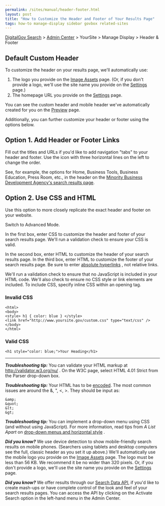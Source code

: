 ```yaml
---
permalink: /sites/manual/header-footer.html
layout: post
title: "How to Customize the Header and Footer of Your Results Page"
tags: how-to manage-display sidebar govbox related-sites
---
```

[DigitalGov Search](/index.html) > [Admin Center](https://search.usa.gov/sites/) > YourSite > Manage Display > Header & Footer

## Default Custom Header

To customize the header on your results page, we'll automatically use:

1. The logo you provide on the [Image Assets](/sites/manual/display-images.html) page. (Or, if you don't provide a logo, we'll use the site name you provide on the [Settings](/sites/manual/settings.html) page.)
2. The homepage URL you provide on the [Settings](/sites/manual/settings.html) page.

You can see the custom header and mobile header we've automatically created for you on the [Preview](/sites/manual/preview.html) page.

Additionally, you can further customize your header or footer using the options below.

## Option 1. Add Header or Footer Links

Fill out the titles and URLs if you'd like to add navigation "tabs" to your header and footer. Use the icon with three horizontal lines on the left to change the order.

See, for example, the options for Home, Business Tools, Business Education, Press Room, etc., in the header on the [Minority Business Development Agency's search results page](http://search.usa.gov/search?query=contracts&affiliate=MBDA).

## Option 2. Use CSS and HTML

Use this option to more closely replicate the exact header and footer on your website.

Switch to Advanced Mode. 

In the first box, enter CSS to customize the header and footer of your search results page. We'll run a validation check to ensure your CSS is valid.

In the second box, enter HTML to customize the header of your search results page. In the third box, enter HTML to customize the footer of your search results page. Be sure to enter [absolute hyperlinks](http://webdesign.about.com/od/beginningtutorials/a/aa040502a.htm)&nbsp;<i class="icon-external-link"></i>, not relative links.

We'll run a validation check to ensure that no JavaScript is included in your HTML code. We'll also check to ensure no CSS style or link elements are included. To include CSS, specify inline CSS within an opening tag.

### Invalid CSS

    <html>
    <body>
    <style> h1 { color: blue } </style>
    <link href="http://www.yoursite.gov/custom.css" type="text/css" />
    </body>
    </html>

### Valid CSS

    <h1 style="color: blue;">Your Heading</h1>

---

***Troubleshooting tip:*** You can validate your HTML markup at <http://validator.w3.org/nu/>&nbsp;<i class="icon-external-link"></i>. On the W3C page, select HTML 4.01 Strict from the Parser drop-down box.

***Troubleshooting tip:*** Your HTML has to be [encoded](http://en.wikipedia.org/wiki/Character_encodings_in_HTML). The most common issues are around the &amp;, &quot;, &lt;, &gt;. They should be input as:

	&amp;
	&quot;
	&lt;
	&gt;

***Troubleshooting tip:*** You can implement a drop-down menu using CSS (and without using JavaScript). For more information, read tips from *A List Apart* on [drop-down menus and horizontal style](http://alistapart.com/article/horizdropdowns)&nbsp;<i class="icon-external-link"></i>.

***Did you know?*** We use device detection to show mobile-friendly search results on mobile phones. (Searchers using tablets and desktop computers see the full, classic header as you set it up above.) We'll automatically use the mobile logo you provide on the [Image Assets](/sites/manual/display-images.html) page. The logo must be less than 56 KB. We recommend it be no wider than 320 pixels. Or, if you don't provide a logo, we'll use the site name you provide on the [Settings](/sites/manual/settings.html) page. 

***Did you know?*** We offer results through our [Search Data API](/sites/manual/api.html), if you'd like to create mash-ups or have complete control of the look and feel of your search results pages. You can access the API by clicking on the Activate Search option in the left-hand menu in the Admin Center.